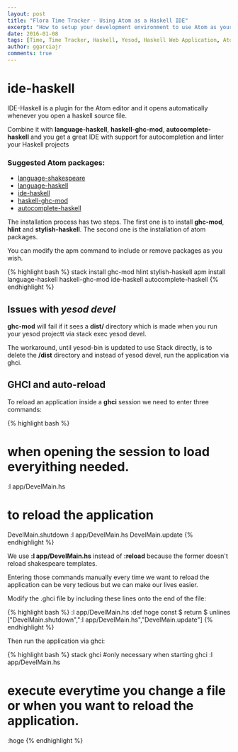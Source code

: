 ```yaml
---
layout: post
title: "Flora Time Tracker - Using Atom as a Haskell IDE"
excerpt: "How to setup your development environment to use Atom as your IDE."
date: 2016-01-08
tags: [Time, Time Tracker, Haskell, Yesod, Haskell Web Application, Atom, IDE, ghci, stack]
author: ggarciajr
comments: true
---
```


# ide-haskell

IDE-Haskell is a plugin for the Atom editor and it opens automatically whenever
you open a haskell source file.

Combine it with **language-haskell**, **haskell-ghc-mod**, **autocomplete-haskell** and
you get a great IDE with support for autocompletion and linter your Haskell projects

### Suggested Atom packages:
 * <a href="https://atom.io/packages/language-shakespeare" target="_blank">language-shakespeare</a>
 * <a href="https://atom.io/packages/language-haskell" target="_blank">language-haskell</a>
 * <a href="https://atom.io/packages/ide-haskell" target="_blank">ide-haskell</a>
 * <a href="https://atom.io/packages/haskell-ghc-mod" target="_blank">haskell-ghc-mod</a>
 * <a href="https://atom.io/packages/autocomplete-haskell" target="_blank">autocomplete-haskell</a>

The installation process has two steps. The first one is to install **ghc-mod**, **hlint** and **stylish-haskell**. The second one is the installation of atom packages.

You can modify the apm command to include or remove packages as you wish.

{% highlight bash %}
stack install ghc-mod hlint stylish-haskell
apm install language-haskell haskell-ghc-mod ide-haskell autocomplete-haskell
{% endhighlight %}

## Issues with *yesod devel*

**ghc-mod** will fail if it sees a **dist/** directory which is made when you run your yesod projectt via stack exec yesod devel.

The workaround, until yesod-bin is updated to use Stack directly, is to delete the **/dist** directory and instead of yesod devel, run the application via ghci.

## GHCI and auto-reload

To reload an application inside a **ghci** session we need to enter three commands:

{% highlight bash %}
# when opening the session to load everyithing needed.
:l app/DevelMain.hs

# to reload the application
DevelMain.shutdown
:l app/DevelMain.hs
DevelMain.update
{% endhighlight %}

We use **:l app/DevelMain.hs** instead of **:reload** because the former doesn't
reload shakespeare templates.

Entering those commands manually every time we want to reload the application can be
very tedious but we can make our lives easier.

Modify the .ghci file by including these lines onto the end of the file:

{% highlight bash %}
:l app/DevelMain.hs
:def hoge const $ return $ unlines ["DevelMain.shutdown",":l app/DevelMain.hs","DevelMain.update"]
{% endhighlight %}

Then run the application via ghci:

{% highlight bash %}
stack ghci
#only necessary when starting ghci
:l app/DevelMain.hs
# execute everytime you change a file or when you want to reload the application.
:hoge
{% endhighlight %}
